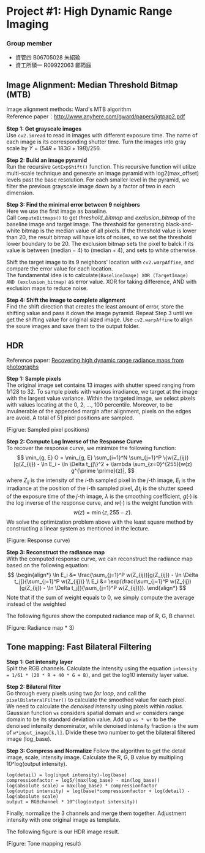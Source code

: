 # Project #1: High Dynamic Range Imaging
### Group member
- 資管四 B06705028 朱紹瑜
- 資工所碩一 R09922063 鄭筠庭

## Image Alignment:  Median Threshold Bitmap (MTB)
Image alignment methods: Ward's MTB algorithm  
Reference paper：http://www.anyhere.com/gward/papers/jgtpap2.pdf  

**Step 1: Get grayscale images**  
Use `cv2.imread` to read in images with different exposure time. The name of each image is its corresponding shutter time. Turn the images into gray scale by $Y=(54R+183G+19B)/256$.  

**Step 2: Build an image pyramid**  
Run the recursive `GetExpShift()` function. This recursive function will utilze multi-scale technique and generate an image pyramid with log2(max_offset) levels past the base resolution. For each smaller level in the pyramid, we filter the previous grayscale image down by a factor of two in each dimension.

**Step 3: Find the minimal error between 9 neighbors**  
Here we use the first image as baseline.  
Call `ComputeBitmaps()` to get *threshold_bitmap* and *exclusion_bitmap* of the baseline image and target image. The threshold for generating black-and-white bitmap is the median value of all pixels. If the threshold value is lower than 20, the result bitmap will have lots of noises, so we set the threshold lower boundary to be 20. The exclusion bitmap sets the pixel to balck if its value is between $(\text{median} - 4)$ to $(\text{median} + 4)$, and sets to white otherwise.  

Shift the target image to its 9 neighbors' location with `cv2.warpAffine`, and compare the error value for each location.  
The fundamental idea is to calculate`(BaselineImage) XOR (TargetImage) AND (exclusion_bitmap)` as error value. XOR for taking difference, AND with exclusion maps to reduce noise.   

**Step 4: Shift the image to complete alignment**  
Find the shift direction that creates the least amount of error, store the shifting value and pass it down the image pyramid. Repeat Step 3 until we get the shifting value for original sized image. Use `cv2.warpAffine` to align the soure images and save them to the output folder.


## HDR
Reference paper: [Recovering high dynamic range radiance maps from photographs](https://dl.acm.org/doi/10.1145/258734.258884)

**Step 1: Sample pixels**  
The original image set contains 13 images with shutter speed ranging from 1/128 to 32. To sample pixels with various irradiance, we target at the image with the largest value variance. Within the targeted image, we select pixels with values locating at the 0, 2, ..., 100 percentile. Moreover, to be invulnerable of the appended margin after alignment, pixels on the edges are avoid. A total of 51 pixel positions are sampled.

(Figrue: Sampled pixel positions)

**Step 2: Compute Log Inverse of the Response Curve**  
To recover the response curve, we minimize the following function:
$$
\min_{g, E} O = \min_{g, E} \sum_{i=1}^N \sum_{j=1}^P \{w(Z_{ij})[g(Z_{ij}) - \ln E_i - \ln \Delta t_j]\}^2 + \lambda \sum_{z=0}^{255}[w(z) g^{\prime \prime}(z)],
$$
where $Z_{ij}$ is the intensity of the $i$-th sampled pixel in the $j$-th image, $E_i$ is the irradiance at the position of the $i$-th sampled pixel, $\Delta t_j$ is the shutter speed of the exposure time of the $j$-th image, $\lambda$ is the smoothing coefficient, $g(\cdot)$ is the log inverse of the response curve, and $w(\cdot)$ is the weight function with
$$
w(z) = \min\{z, 255-z\}.
$$
We solve the optimization problem above with the least square method by constructing a linear system as mentioned in the lecture.

(Figure: Response curve)

**Step 3: Reconstruct the radiance map**  
With the computed response curve, we can reconstruct the radiance map based on the following equation:
$$
\begin{align*}
\ln E_i &= \frac{\sum_{j=1}^P w(Z_{ij})[g(Z_{ij}) - \ln \Delta t_j]}{\sum_{j=1}^P w(Z_{ij})} \\
E_i &= \exp(\frac{\sum_{j=1}^P w(Z_{ij})[g(Z_{ij}) - \ln \Delta t_j]}{\sum_{j=1}^P w(Z_{ij})}).
\end{align*}
$$
Note that if the sum of weight equals to 0, we simply compute the average instead of the weighted 

The following figures show the computed radiance map of R, G, B channel.

(Figure: Radiance map * 3)


## Tone mapping: Fast Bilateral Filtering
**Step 1: Get intensity layer**  
Split the RGB channels. Calculate the intensity using the equation `intensity = 1/61 * (20 * R + 40 * G + B)`, and get the log10 intensity layer value.  

**Step 2: Bilateral filter**  
Go through every pixels using two *for loop*, and call the `pixelBilateralFilter()` to calculate the smoothed value for each pixel.  
We need to calculate the *denoised intensity* using pixels within *radius*. Gaussian function `ws` considers spatial domain and `wr` considers range domain to be its standard deviation value. Add up `ws * wr` to be the denoised intensity denominator, while denoised intensity fraction is the sum of `w*input_image[k,l]`. Divide these two number to get the bilateral filtered image (log_base).

**Step 3: Compress and Normalize**
Follow the algorithm to get the detail image, scale, intensity image. Calculate the R, G, B value by multipling 10^log(output intensity). 
```
log(detail) = log(input intensity)-log(base)
compressionfactor = log5/(max(log_base) - min(log_base))
log(absolute scale) = max(log_base) * compressionfactor
log(output intensity) = log(base)*compressionfactor + log(detail) - log(absolute scale)
output = RGBchannel * 10^(log(output intensity))
```
Finally, normalize the 3 channels and merge them together. Adjustment intensity with one original image as template.  

The following figure is our HDR image result.

(Figure: Tone mapping result)
